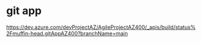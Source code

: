 # git app
https://dev.azure.com/devProjectAZ/AgileProjectAZ400/_apis/build/status%2Fmuffin-head.gitAppAZ400?branchName=main
